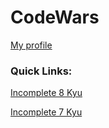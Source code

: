 # CodeWars

[My profile](https://www.codewars.com/users/swichherddhhhh)

### Quick Links:

[Incomplete 8 Kyu](https://www.codewars.com/kata/search/my-languages?q=&r%5B%5D=-8&xids=completed&beta=false&order_by=sort_date%20desc)

[Incomplete 7 Kyu](https://www.codewars.com/kata/search/my-languages?q=&r%5B%5D=-7&xids=completed&beta=false&order_by=sort_date%20desc)
